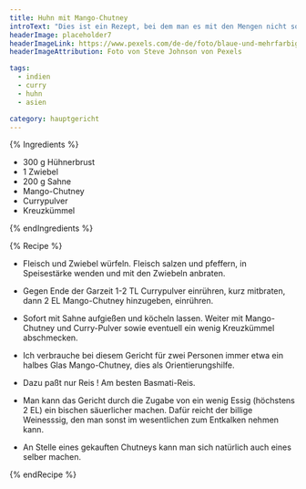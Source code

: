 ```yaml
---
title: Huhn mit Mango-Chutney
introText: "Dies ist ein Rezept, bei dem man es mit den Mengen nicht so ganz genau nehmen sollte, schließlich ist eine schöne Soße nur in ausreichender Menge zu würdigen."
headerImage: placeholder7
headerImageLink: https://www.pexels.com/de-de/foto/blaue-und-mehrfarbige-abstrakte-malerei-1307114/
headerImageAttribution: Foto von Steve Johnson von Pexels

tags:
  - indien
  - curry
  - huhn
  - asien

category: hauptgericht
---
```


{% Ingredients %}



- 300 g Hühnerbrust
- 1 Zwiebel
- 200 g Sahne
- Mango-Chutney
- Currypulver
- Kreuzkümmel

{% endIngredients %}

{% Recipe %}



- Fleisch und Zwiebel würfeln. Fleisch salzen und pfeffern, in Speisestärke wenden und mit den Zwiebeln anbraten.
- Gegen Ende der Garzeit 1-2 TL Currypulver einrühren, kurz mitbraten, dann 2 EL Mango-Chutney hinzugeben, einrühren.
- Sofort mit Sahne aufgießen und köcheln lassen. Weiter mit Mango-Chutney und Curry-Pulver sowie eventuell ein wenig Kreuzkümmel abschmecken.



- Ich verbrauche bei diesem Gericht für zwei Personen immer etwa ein halbes Glas Mango-Chutney, dies als Orientierungshilfe.
- Dazu paßt nur Reis ! Am besten Basmati-Reis.
- Man kann das Gericht durch die Zugabe von ein wenig Essig (höchstens 2 EL) ein bischen säuerlicher machen. Dafür reicht der billige Weinesssig, den man sonst im wesentlichen zum Entkalken nehmen kann.
- An Stelle eines gekauften Chutneys kann man sich natürlich auch eines selber machen.

{% endRecipe %}

